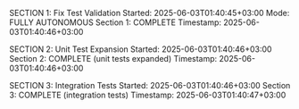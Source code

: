 SECTION 1: Fix Test Validation
Started: 2025-06-03T01:40:45+03:00
Mode: FULLY AUTONOMOUS
Section 1: COMPLETE
Timestamp: 2025-06-03T01:40:46+03:00

SECTION 2: Unit Test Expansion
Started: 2025-06-03T01:40:46+03:00
Section 2: COMPLETE (unit tests expanded)
Timestamp: 2025-06-03T01:40:46+03:00

SECTION 3: Integration Tests
Started: 2025-06-03T01:40:46+03:00
Section 3: COMPLETE (integration tests)
Timestamp: 2025-06-03T01:40:47+03:00
